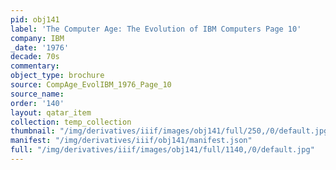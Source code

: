 ```yaml
---
pid: obj141
label: 'The Computer Age: The Evolution of IBM Computers Page 10'
company: IBM
_date: '1976'
decade: 70s
commentary: 
object_type: brochure
source: CompAge_EvolIBM_1976_Page_10
source_name: 
order: '140'
layout: qatar_item
collection: temp_collection
thumbnail: "/img/derivatives/iiif/images/obj141/full/250,/0/default.jpg"
manifest: "/img/derivatives/iiif/obj141/manifest.json"
full: "/img/derivatives/iiif/images/obj141/full/1140,/0/default.jpg"
---
```

